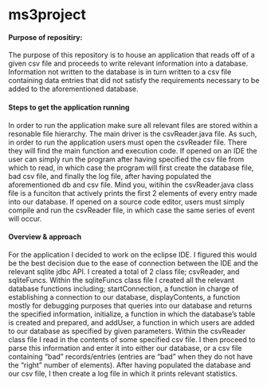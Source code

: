 # ms3project

#### Purpose of repositiry:

The purpose of this repository is to house an application that reads off of a given csv file and proceeds to write relevant information into a database. Information not written to the database is in turn written to a csv file containing data entries that did not satisfy the requirements necessary to be added to the aforementioned database.

#### Steps to get the application running

In order to run the application make sure all relevant files are stored within a resonable file hierarchy. The main driver is the csvReader.java file. As such, in order to run the application users must open the csvReader file. There they will find the main function and execution code. If opened on an IDE the user can simply run the program after having specified the csv file from which to read, in which case the program will first create the database file, bad csv file, and finally the log file, after having populated the aforementioned db and csv file. Mind you, witihin the csvReader.java class file is a funciton that actively prints the first 2 elements of every entry made into our database. If opened on a source code editor, users must simply compile and run the csvReader file, in which case the same series of event will occur. 

#### Overview & approach

For the application I decided to work on the eclipse IDE. I figured this would be the best decision due to the ease of connection between the IDE and the relevant sqlite jdbc API. I created a total of 2 class file; csvReader, and sqliteFuncs. Within the sqliteFuncs class file I created all the relevant database functions including; startConnection, a function in charge of establishing a connection to our database, displayContents, a function mostly for debugging purposes that queries into our database and returns the specified information, initialize, a function in which the database’s table is created and prepared, and addUser, a function in which users are added to our database as specified by given parameters. Within the csvReader class file I read in the contents of some specified csv file. I then proceed to parse this information and enter it into either our database, or a csv file containing “bad” records/entries (entries are “bad” when they do not have the “right” number of elements). After having populated the database and our csv file, I then create a log file in which it prints relevant statistics.
